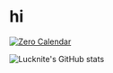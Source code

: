 # hi 

[![Zero Calendar](https://readme-stars.vercel.app/api/pin/?username=Zero-Calendar&repo=zero-calendar)](https://github.com/Zero-Calendar/zero-calendar)

![Lucknite's GitHub stats](https://readme-stars.vercel.app/api?username=x1xhlol&count_private=true&hide=contribs&show_icons=true&theme=transparent)
